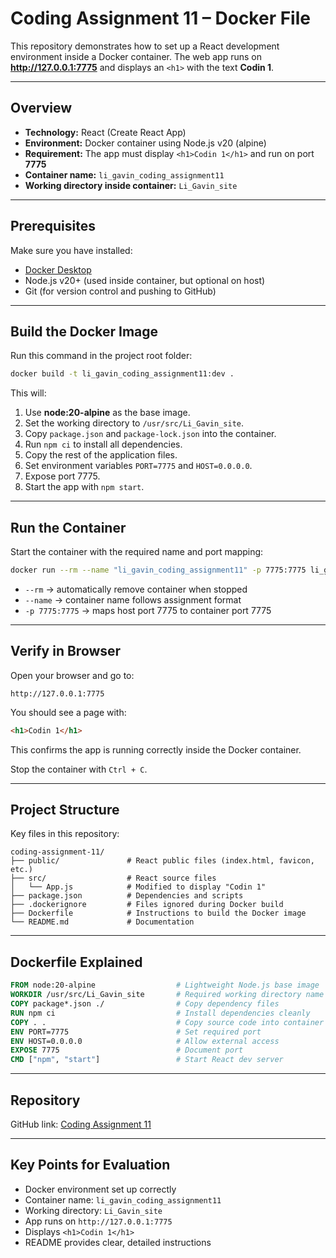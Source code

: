 #  Coding Assignment 11 – Docker File

This repository demonstrates how to set up a React development environment inside a Docker container.
The web app runs on **http://127.0.0.1:7775** and displays an `<h1>` with the text **Codin 1**.

---

##  Overview
- **Technology:** React (Create React App)
- **Environment:** Docker container using Node.js v20 (alpine)
- **Requirement:** The app must display `<h1>Codin 1</h1>` and run on port **7775**
- **Container name:** `li_gavin_coding_assignment11`
- **Working directory inside container:** `Li_Gavin_site`

---

##  Prerequisites
Make sure you have installed:
- [Docker Desktop](https://www.docker.com/products/docker-desktop)
- Node.js v20+ (used inside container, but optional on host)
- Git (for version control and pushing to GitHub)

---

##  Build the Docker Image
Run this command in the project root folder:

```bash
docker build -t li_gavin_coding_assignment11:dev .
```

This will:
1. Use **node:20-alpine** as the base image.
2. Set the working directory to `/usr/src/Li_Gavin_site`.
3. Copy `package.json` and `package-lock.json` into the container.
4. Run `npm ci` to install all dependencies.
5. Copy the rest of the application files.
6. Set environment variables `PORT=7775` and `HOST=0.0.0.0`.
7. Expose port 7775.
8. Start the app with `npm start`.

---

##  Run the Container
Start the container with the required name and port mapping:

```bash
docker run --rm --name "li_gavin_coding_assignment11" -p 7775:7775 li_gavin_coding_assignment11:dev
```

- `--rm` → automatically remove container when stopped
- `--name` → container name follows assignment format
- `-p 7775:7775` → maps host port 7775 to container port 7775

---

##  Verify in Browser
Open your browser and go to:

```
http://127.0.0.1:7775
```

You should see a page with:

```html
<h1>Codin 1</h1>
```

 This confirms the app is running correctly inside the Docker container.

Stop the container with `Ctrl + C`.

---

##  Project Structure
Key files in this repository:
```
coding-assignment-11/
├── public/               # React public files (index.html, favicon, etc.)
├── src/                  # React source files
│   └── App.js            # Modified to display "Codin 1"
├── package.json          # Dependencies and scripts
├── .dockerignore         # Files ignored during Docker build
├── Dockerfile            # Instructions to build the Docker image
└── README.md             # Documentation
```

---

##  Dockerfile Explained
```dockerfile
FROM node:20-alpine                  # Lightweight Node.js base image
WORKDIR /usr/src/Li_Gavin_site       # Required working directory name
COPY package*.json ./                # Copy dependency files
RUN npm ci                           # Install dependencies cleanly
COPY . .                             # Copy source code into container
ENV PORT=7775                        # Set required port
ENV HOST=0.0.0.0                     # Allow external access
EXPOSE 7775                          # Document port
CMD ["npm", "start"]                 # Start React dev server
```

---

##  Repository
GitHub link: [Coding Assignment 11](https://github.com/gli58/Coding-Assignment-11)

---

##  Key Points for Evaluation
- Docker environment set up correctly
- Container name: `li_gavin_coding_assignment11`
- Working directory: `Li_Gavin_site`
- App runs on `http://127.0.0.1:7775`
- Displays `<h1>Codin 1</h1>`
- README provides clear, detailed instructions
